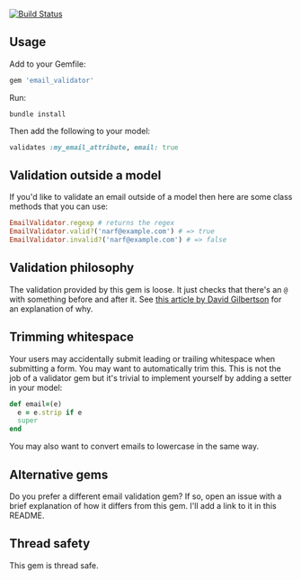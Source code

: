 [![Build Status](https://secure.travis-ci.org/balexand/email_validator.png)](http://travis-ci.org/balexand/email_validator)

## Usage

Add to your Gemfile:

```ruby
gem 'email_validator'
```

Run:

```
bundle install
```

Then add the following to your model:

```ruby
validates :my_email_attribute, email: true
```

## Validation outside a model

If you'd like to validate an email outside of a model then here are some class methods that you can use:

```ruby
EmailValidator.regexp # returns the regex
EmailValidator.valid?('narf@example.com') # => true
EmailValidator.invalid?('narf@example.com') # => false
```

## Validation philosophy

The validation provided by this gem is loose. It just checks that there's an `@` with something before and after it. See [this article by David Gilbertson](https://hackernoon.com/the-100-correct-way-to-validate-email-addresses-7c4818f24643) for an explanation of why.

## Trimming whitespace

Your users may accidentally submit leading or trailing whitespace when submitting a form. You may want to automatically trim this. This is not the job of a validator gem but it's trivial to implement yourself by adding a setter in your model:

```ruby
def email=(e)
  e = e.strip if e
  super
end
```

You may also want to convert emails to lowercase in the same way.

## Alternative gems

Do you prefer a different email validation gem? If so, open an issue with a brief explanation of how it differs from this gem. I'll add a link to it in this README.

## Thread safety

This gem is thread safe.

